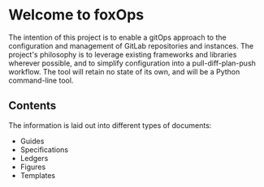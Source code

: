 # Welcome to foxOps

The intention of this project is to enable a gitOps approach to the configuration and management of GitLab repositories and instances. The project's philosophy is to leverage existing frameworks and libraries wherever possible, and to simplify configuration into a pull-diff-plan-push workflow. The tool will retain no state of its own, and will be a Python command-line tool.

## Contents

The information is laid out into different types of documents:

- Guides
- Specifications
- Ledgers
- Figures
- Templates
